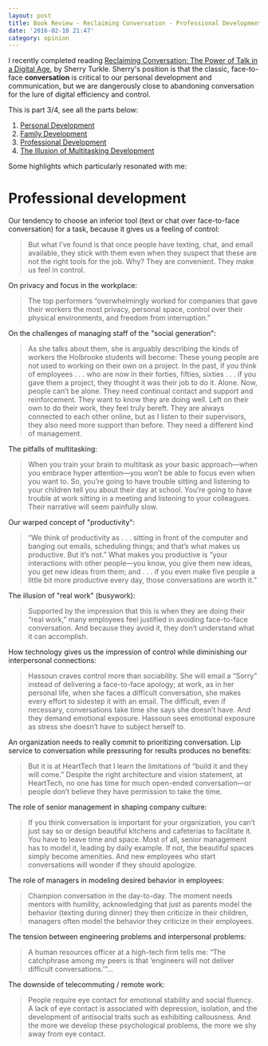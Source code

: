 ```yaml
---
layout: post
title: Book Review - Reclaiming Conversation - Professional Development
date: '2016-02-10 21:47'
category: opinion
---
```


I recently completed reading [Reclaiming Conversation: The Power of Talk in a Digital Age](http://www.amazon.com/dp/B00SI0B6PC/ref=r_soa_w_d), by Sherry Turkle. Sherry's position is that the classic, face-to-face **conversation** is critical to our personal development and communication, but we are dangerously close to abandoning conversation for the lure of digital efficiency and control.

This is part 3/4, see all the parts below:

1. [Personal Development](/opinion/book-review-reclaiming-conversation-personal-development/)
2. [Family Development](/opinion/book-review-reclaiming-conversation-family-development/)
3. [Professional Development](/opinion/book-review-reclaiming-conversation-professional-development/)
4. [The Illusion of Multitasking Development](/opinion/book-review-reclaiming-conversation-illusion-of-multitasking/)

Some highlights which particularly resonated with me:

# Professional development
Our tendency to choose an inferior tool (text or chat over face-to-face conversation) for a task, because it gives us a feeling of control:

> But what I’ve found is that once people have texting, chat, and email available, they stick with them even when they suspect that these are not the right tools for the job. Why? They are convenient. They make us feel in control.

On privacy and focus in the workplace:

> The top performers “overwhelmingly worked for companies that gave their workers the most privacy, personal space, control over their physical environments, and freedom from interruption.”

On the challenges of managing staff of the "social generation":

> As she talks about them, she is arguably describing the kinds of workers the Holbrooke students will become: These young people are not used to working on their own on a project. In the past, if you think of employees . . . who are now in their forties, fifties, sixties . . . if you gave them a project, they thought it was their job to do it. Alone. Now, people can’t be alone. They need continual contact and support and reinforcement. They want to know they are doing well. Left on their own to do their work, they feel truly bereft. They are always connected to each other online, but as I listen to their supervisors, they also need more support than before. They need a different kind of management.

The pitfalls of multitasking:

> When you train your brain to multitask as your basic approach—when you embrace hyper attention—you won’t be able to focus even when you want to. So, you’re going to have trouble sitting and listening to your children tell you about their day at school. You’re going to have trouble at work sitting in a meeting and listening to your colleagues. Their narrative will seem painfully slow.

Our warped concept of "productivity":

> “We think of productivity as . . . sitting in front of the computer and banging out emails, scheduling things; and that’s what makes us productive. But it’s not.” What makes you productive is “your interactions with other people—you know, you give them new ideas, you get new ideas from them; and . . . if you even make five people a little bit more productive every day, those conversations are worth it.”

The illusion of "real work" (busywork):

> Supported by the impression that this is when they are doing their “real work,” many employees feel justified in avoiding face-to-face conversation. And because they avoid it, they don’t understand what it can accomplish.

How technology gives us the impression of control while diminishing our interpersonal connections:

> Hassoun craves control more than sociability. She will email a “Sorry” instead of delivering a face-to-face apology; at work, as in her personal life, when she faces a difficult conversation, she makes every effort to sidestep it with an email. The difficult, even if necessary, conversations take time she says she doesn’t have. And they demand emotional exposure. Hassoun sees emotional exposure as stress she doesn’t have to subject herself to.

An organization needs to really commit to prioritizing conversation. Lip service to conversation while pressuring for results produces no benefits:

> But it is at HeartTech that I learn the limitations of “build it and they will come.” Despite the right architecture and vision statement, at HeartTech, no one has time for much open-ended conversation—or people don’t believe they have permission to take the time.

The role of senior management in shaping company culture:

> If you think conversation is important for your organization, you can’t just say so or design beautiful kitchens and cafeterias to facilitate it. You have to leave time and space. Most of all, senior management has to model it, leading by daily example. If not, the beautiful spaces simply become amenities. And new employees who start conversations will wonder if they should apologize.

The role of managers in modeling desired behavior in employees:

> Champion conversation in the day-to-day. The moment needs mentors with humility, acknowledging that just as parents model the behavior (texting during dinner) they then criticize in their children, managers often model the behavior they criticize in their employees.

The tension between engineering problems and interpersonal problems:

> A human resources officer at a high-tech firm tells me: “The catchphrase among my peers is that ‘engineers will not deliver difficult conversations.’”...

The downside of telecommuting / remote work:

> People require eye contact for emotional stability and social fluency. A lack of eye contact is associated with depression, isolation, and the development of antisocial traits such as exhibiting callousness. And the more we develop these psychological problems, the more we shy away from eye contact.
